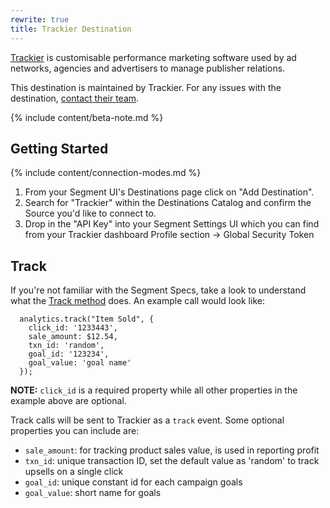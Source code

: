 ```yaml
---
rewrite: true
title: Trackier Destination
---
```

[Trackier](https://trackier.com/?utm_source=segmentio&utm_medium=docs&utm_campaign=partners) is customisable performance marketing software used by ad networks, agencies and advertisers to manage publisher relations.

This destination is maintained by Trackier. For any issues with the destination, [contact their team](mailto:support@trackier.com).

{% include content/beta-note.md %}


## Getting Started

{% include content/connection-modes.md %}

1. From your Segment UI's Destinations page click on "Add Destination".
2. Search for "Trackier" within the Destinations Catalog and confirm the Source you'd like to connect to.
3. Drop in the "API Key" into your Segment Settings UI which you can find from your Trackier dashboard Profile section -> Global Security Token


## Track

If you're not familiar with the Segment Specs, take a look to understand what the [Track method](https://segment.com/docs/connections/spec/track/) does. An example call would look like:

```
  analytics.track("Item Sold", {
    click_id: '1233443',
    sale_amount: $12.54,
    txn_id: 'random',
    goal_id: '123234',
    goal_value: 'goal name'
  });
```

**NOTE:** `click_id` is a required property while all other properties in the example above are optional.

Track calls will be sent to Trackier as a `track` event. Some optional properties you can include are:
* `sale_amount`: for tracking product sales value, is used in reporting profit
* `txn_id`: unique transaction ID, set the default value as 'random' to track upsells on a single click
* `goal_id`: unique constant id for each campaign goals
* `goal_value`: short name for goals

